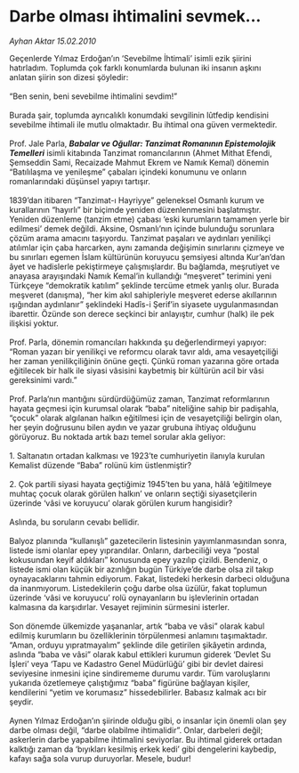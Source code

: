 # Darbe olması ihtimalini sevmek...

*Ayhan Aktar 15.02.2010*

<div class="taraf_structure_2col_1zq">
<div class="margen_n">



 <p>Geçenlerde Yılmaz Erdoğan’ın ‘Sevebilme İhtimali’ isimli ezik şiirini hatırladım. Toplumda çok farklı konumlarda bulunan iki insanın aşkını anlatan şiirin son dizesi şöyledir: <br/><br/>“Ben senin, beni sevebilme ihtimalini sevdim!” <br/><br/>Burada şair, toplumda ayrıcalıklı konumdaki sevgilinin lûtfedip kendisini sevebilme ihtimali ile mutlu olmaktadır. Bu ihtimal ona güven vermektedir. <br/><br/>Prof. Jale Parla, <b><i>Babalar ve Oğullar: Tanzimat Romanının Epistemolojik Temelleri</i></b> isimli kitabında Tanzimat romancılarının (Ahmet Mithat Efendi, Şemseddin Sami, Recaizade Mahmut Ekrem ve Namık Kemal) dönemin “Batılılaşma ve yenileşme” çabaları içindeki konumunu ve onların romanlarındaki düşünsel yapıyı tartışır. <br/><br/>1839’dan itibaren “Tanzimat-ı Hayriyye” geleneksel Osmanlı kurum ve kurallarının “hayırlı” bir biçimde yeniden düzenlenmesini başlatmıştır. Yeniden düzenleme (tanzim etme) çabası ‘eski kurumların tamamen yerle bir edilmesi’ demek değildi. Aksine, Osmanlı’nın içinde bulunduğu sorunlara çözüm arama amacını taşıyordu. Tanzimat paşaları ve aydınları yenilikçi atılımlar için çaba harcarken, aynı zamanda değişimin sınırlarını çizmeye ve bu sınırları egemen İslam kültürünün koruyucu şemsiyesi altında Kur’an’dan âyet ve hadislerle pekiştirmeye çalışmışlardır. Bu bağlamda, meşrutiyet ve anayasa arayışındaki Namık Kemal’in kullandığı “meşveret” terimini yeni Türkçeye “demokratik katılım” şeklinde tercüme etmek yanlış olur. Burada meşveret (danışma), “her kim akıl sahipleriyle meşveret ederse akıllarının ışığından aydınlanır” şeklindeki Hadîs-i Şerif’in siyasete uygulanmasından ibarettir. Özünde son derece seçkinci bir anlayıştır, cumhur (halk) ile pek ilişkisi yoktur. <br/><br/>Prof. Parla, dönemin romancıları hakkında şu değerlendirmeyi yapıyor: “Roman yazarı bir yenilikçi ve reformcu olarak tavır aldı, ama vesayetçiliği her zaman yenilikçiliğinin önüne geçti. Çünkü roman yazarına göre ortada eğitilecek bir halk ile siyasi vâsisini kaybetmiş bir kültürün acil bir vâsi gereksinimi vardı.” <br/><br/>Prof. Parla’nın mantığını sürdürdüğümüz zaman, Tanzimat reformlarının hayata geçmesi için kurumsal olarak “baba” niteliğine sahip bir padişahla, “çocuk” olarak algılanan halkın eğitilmesi için de vesayetçiliği belirgin olan, her şeyin doğrusunu bilen aydın ve yazar grubuna ihtiyaç olduğunu görüyoruz. Bu noktada artık bazı temel sorular akla geliyor: <br/><br/>1. Saltanatın ortadan kalkması ve 1923’te cumhuriyetin ilanıyla kurulan Kemalist düzende “Baba” rolünü kim üstlenmiştir? <br/><br/>2. Çok partili siyasi hayata geçtiğimiz 1945’ten bu yana, hâlâ ‘eğitilmeye muhtaç çocuk olarak görülen halkın’ ve onların seçtiği siyasetçilerin üzerinde ‘vâsi ve koruyucu’ olarak görülen kurum hangisidir? <br/><br/>Aslında, bu soruların cevabı bellidir. <br/><br/>Balyoz planında “kullanışlı” gazetecilerin listesinin yayımlanmasından sonra, listede ismi olanlar epey yıprandılar. Onların, darbeciliği veya “postal kokusundan keyif aldıkları” konusunda epey yazılıp çizildi. Bendeniz, o listede ismi olan küçük bir azınlığın bugün Türkiye’de darbe olsa zil takıp oynayacaklarını tahmin ediyorum. Fakat, listedeki herkesin darbeci olduğuna da inanmıyorum. Listedekilerin çoğu darbe olsa üzülür, fakat toplumun üzerinde ‘vâsi ve koruyucu’ rolü oynayanların bu işlevlerinin ortadan kalmasına da karşıdırlar. Vesayet rejiminin sürmesini isterler. <br/><br/>Son dönemde ülkemizde yaşananlar, artık “baba ve vâsi” olarak kabul edilmiş kurumların bu özelliklerinin törpülenmesi anlamını taşımaktadır. “Aman, orduyu yıpratmayalım” şeklinde dile getirilen şikâyetin ardında, aslında “baba ve vâsi” olarak kabul ettikleri kurumun giderek ‘Devlet Su İşleri’ veya ‘Tapu ve Kadastro Genel Müdürlüğü’ gibi bir devlet dairesi seviyesine inmesini içine sindirememe durumu vardır. Tüm varoluşlarını yukarıda özetlemeye çalıştığımız “baba” figürüne bağlayan kişiler, kendilerini “yetim ve korumasız” hissedebilirler. Babasız kalmak acı bir şeydir. <br/><br/>Aynen Yılmaz Erdoğan’ın şiirinde olduğu gibi, o insanlar için önemli olan şey darbe olması değil, “darbe olabilme ihtimalidir”. Onlar, darbeleri değil; askerlerin darbe yapabilme ihtimalini seviyorlar. Bu ihtimal giderek ortadan kalktığı zaman da ‘bıyıkları kesilmiş erkek kedi’ gibi dengelerini kaybedip, kafayı sağa sola vurup duruyorlar. Mesele, budur!</p>
<br/>
<br/>
<br/>



<br/>


<div id="taraf_not">
</div>

</div>


</div>
